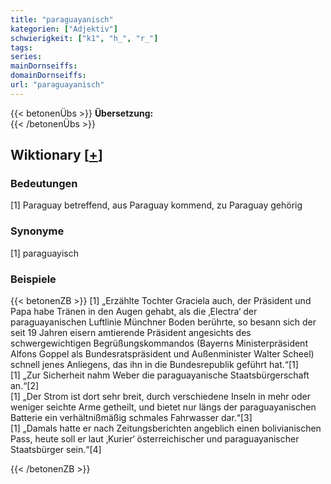 ```yaml
---
title: "paraguayanisch"
kategorien: ["Adjektiv"]
schwierigkeit: ["k1", "h_", "r_"]
tags:
series:
mainDornseiffs:
domainDornseiffs:
url: "paraguayanisch"
---
```


{{< betonenÜbs >}}
**Übersetzung:**  
{{< /betonenÜbs >}}

## Wiktionary [[+](https://de.wiktionary.org/wiki/paraguayanisch)]

### Bedeutungen
[1] Paraguay betreffend, aus Paraguay kommend, zu Paraguay gehörig  

### Synonyme
[1] paraguayisch  

### Beispiele
{{< betonenZB >}}
[1] „Erzählte Tochter Graciela auch, der Präsident und Papa habe Tränen in den Augen gehabt, als die ‚Electra‘ der paraguayanischen Luftlinie Münchner Boden berührte, so besann sich der seit 19 Jahren eisern amtierende Präsident angesichts des schwergewichtigen Begrüßungskommandos (Bayerns Ministerpräsident Alfons Goppel als Bundesratspräsident und Außenminister Walter Scheel) schnell jenes Anliegens, das ihn in die Bundesrepublik geführt hat.“[1]  
[1] „Zur Sicherheit nahm Weber die paraguayanische Staatsbürgerschaft an.“[2]  
[1] „Der Strom ist dort sehr breit, durch verschiedene Inseln in mehr oder weniger seichte Arme getheilt, und bietet nur längs der paraguayanischen Batterie ein verhältnißmäßig schmales Fahrwasser dar.“[3]  
[1] „Damals hatte er nach Zeitungsberichten angeblich einen bolivianischen Pass, heute soll er laut ‚Kurier‘ österreichischer und paraguayanischer Staatsbürger sein.“[4]  

{{< /betonenZB >}}

